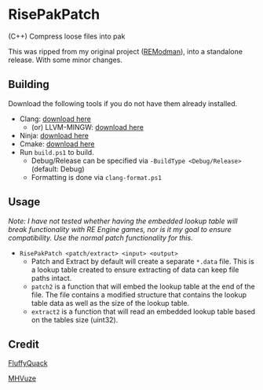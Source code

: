 # RisePakPatch
(C++) Compress loose files into pak

This was ripped from my original project ([REModman](https://github.com/ricochhet/REModman.cpp)), into a standalone release. With some minor changes.

## Building

Download the following tools if you do not have them already installed.
- Clang: [download here](https://github.com/llvm/llvm-project/releases) 
    - (or) LLVM-MINGW: [download here](https://github.com/mstorsjo/llvm-mingw)
- Ninja: [download here](https://github.com/ninja-build/ninja/releases)
- Cmake: [download here](https://cmake.org/download/)
- Run `build.ps1` to build.
    - Debug/Release can be specified via `-BuildType <Debug/Release>` (default: Debug)
    - Formatting is done via `clang-format.ps1`
## Usage
*Note: I have not tested whether having the embedded lookup table will break functionality with RE Engine games, nor is it my goal to ensure compatibility. Use the normal patch functionality for this.*

- `RisePakPatch <patch/extract> <input> <output>`
    - Patch and Extract by default will create a separate `*.data` file. This is a lookup table created to ensure extracting of data can keep file paths intact.
    - `patch2` is a function that will embed the lookup table at the end of the file. The file contains a modified structure that contains the lookup table data as well as the size of the lookup table. 
    - `extract2` is a function that will read an embedded lookup table based on the tables size (uint32).

## Credit

[FluffyQuack](https://www.fluffyquack.com/)

[MHVuze](https://github.com/mhvuze)